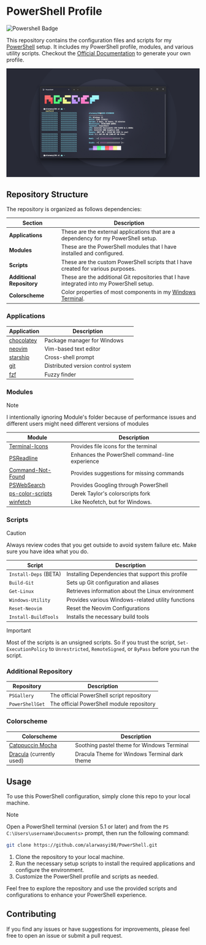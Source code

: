 # PowerShell Profile

![Powershell Badge](https://img.shields.io/badge/PowerShell-blue?style=for-the-badge&logo=opentofu&logoColor=white)

This repository contains the configuration files and scripts for my [PowerShell](https://github.com/PowerShell/) setup. It includes my PowerShell profile, modules, and various utility scripts. Checkout the [Official Documentation](https://learn.microsoft.com/en-us/powershell/module/microsoft.powershell.core/about/about_profiles?view=powershell-7.4) to generate your own profile.

![banner](./Assets/TermDesktop.png)

## Repository Structure

The repository is organized as follows dependencies:

| Section                   | Description                                                                                          |
| ------------------------- | ---------------------------------------------------------------------------------------------------- |
| **Applications**          | These are the external applications that are a dependency for my PowerShell setup.                   |
| **Modules**               | These are the PowerShell modules that I have installed and configured.                               |
| **Scripts**               | These are the custom PowerShell scripts that I have created for various purposes.                    |
| **Additional Repository** | These are the additional Git repositories that I have integrated into my PowerShell setup.           |
| **Colorscheme**           | Color properties of most components in my [Windows Terminal](https://github.com/microsoft/terminal). |

### Applications

| Application                            | Description                        |
| -------------------------------------- | ---------------------------------- |
| [chocolatey](https://chocolatey.org/)  | Package manager for Windows        |
| [neovim](https://neovim.io/)           | Vim-based text editor              |
| [starship](https://starship.rs)        | Cross-shell prompt                 |
| [git](https://git-scm.com)             | Distributed version control system |
| [fzf](https://github.com/junegunn/fzf) | Fuzzy finder                       |

### Modules

> [!NOTE]
> I intentionally ignoring Module's folder because of performance issues
> and different users might need different versions of modules

| Module                                                                | Description                                                                                      |
| --------------------------------------------------------------------- | ------------------------------------------------------------------------------------------------ |
| [Terminal-Icons](https://github.com/devblackops/Terminal-Icons)       | Provides file icons for the terminal                                                             |
| [PSReadline](https://github.com/PowerShell/PSReadLine)                | Enhances the PowerShell command-line experience                                                  |
| [Command-Not-Found](https://github.com/PowerShell/command-not-found)  | Provides suggestions for missing commands                                                        |
| [PSWebSearch](https://github.com/JMOrbegoso/PSWebSearch)              | Provides Googling through PowerShell                                                             |
| [ps-color-scripts](https://github.com/scottmckendry/ps-color-scripts) | Derek Taylor's colorscripts fork                                                                 |
| [winfetch](https://github.com/lptstr/winfetch)                        | Like Neofetch, but for Windows.                                                                  |

### Scripts

> [!CAUTION]
> Always review codes that you get outside to avoid system failure etc.
> Make sure you have idea what you do.

| Script                | Description                                        |
| --------------------- | -------------------------------------------------- |
| `Install-Deps` (BETA) | Installing Dependencies that support this profile  |
| `Build-Git`           | Sets up Git configuration and aliases              |
| `Get-Linux`           | Retrieves information about the Linux environment  |
| `Windows-Utility`     | Provides various Windows-related utility functions |
| `Reset-Neovim`        | Reset the Neovim Configurations                    |
| `Install-BuildTools`  | Installs the necessary build tools                 |

> [!IMPORTANT]
> Most of the scripts is an unsigned scripts.
> So if you trust the script, `Set-ExecutionPolicy` to `Unrestricted`,
> `RemoteSigned`, or `ByPass` before you run the script.

### Additional Repository

| Repository      | Description                               |
| --------------- | ----------------------------------------- |
| `PSGallery`     | The official PowerShell script repository |
| `PowerShellGet` | The official PowerShell module repository |

### Colorscheme

| Colorscheme                                                             | Description                                   |
| ----------------------------------------------------------------------- | --------------------------------------------- |
| [Catppuccin Mocha](https://github.com/catppuccin/windows-terminal)      | Soothing pastel theme for Windows Terminal    |
| [Dracula](https://github.com/dracula/windows-terminal) (currently used) | Dracula Theme for Windows Terminal dark theme |

## Usage

To use this PowerShell configuration, simply clone this repo to your local machine.

> [!NOTE]
> Open a PowerShell terminal (version 5.1 or later) and from the `PS C:\Users\username\Documents>` prompt, then run the following command:

```sh
git clone https://github.com/alarwasyi98/PowerShell.git
```

1. Clone the repository to your local machine.
2. Run the necessary setup scripts to install the required applications and configure the environment.
3. Customize the PowerShell profile and scripts as needed.

Feel free to explore the repository and use the provided scripts and configurations to enhance your PowerShell experience.

## Contributing

If you find any issues or have suggestions for improvements, please feel free to open an issue or submit a pull request.
